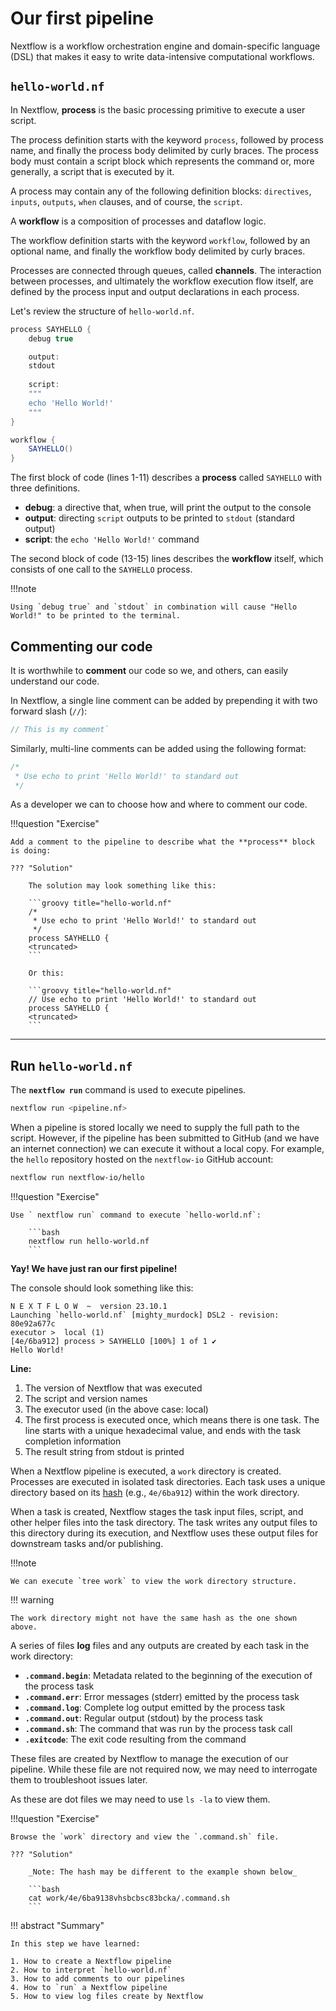 # Our first pipeline

Nextflow is a workflow orchestration engine and domain-specific language (DSL) that makes it easy to write data-intensive computational workflows.

## `hello-world.nf`

In Nextflow, **process** is the basic processing primitive to execute a user script.

The process definition starts with the keyword `process`, followed by process name, and finally the process body delimited by curly braces. The process body must contain a script block which represents the command or, more generally, a script that is executed by it.

A process may contain any of the following definition blocks: `directives`, `inputs`, `outputs`, `when` clauses, and of course, the `script`.

A **workflow** is a composition of processes and dataflow logic.

The workflow definition starts with the keyword `workflow`, followed by an optional name, and finally the workflow body delimited by curly braces.

Processes are connected through queues, called **channels**. The interaction between processes, and ultimately the workflow execution flow itself, are defined by the process input and output declarations in each process.

Let's review the structure of  `hello-world.nf`.

```groovy title="hello-world.nf" linenums="1"
process SAYHELLO {
    debug true

    output: 
    stdout
    
    script:
    """
    echo 'Hello World!'
    """
}

workflow {
    SAYHELLO()
}
```

The first block of code (lines 1-11) describes a **process** called `SAYHELLO` with three definitions.

- **debug**: a directive that, when true, will print the output to the console
- **output**: directing `script` outputs to be printed to `stdout` (standard output)
- **script**: the `echo 'Hello World!'` command

The second block of code (13-15) lines describes the **workflow** itself, which consists of one call to the `SAYHELLO` process.

!!!note

    Using `debug true` and `stdout` in combination will cause "Hello World!" to be printed to the terminal.

## Commenting our code

It is worthwhile to **comment** our code so we, and others, can easily understand our code.

In Nextflow, a single line comment can be added by prepending it with two forward slash (`//`):

```groovy
// This is my comment` 
```

Similarly, multi-line comments can be added using the following format:

```groovy
/*
 * Use echo to print 'Hello World!' to standard out
 */
```

As a developer we can to choose how and where to comment our code.

!!!question "Exercise"

    Add a comment to the pipeline to describe what the **process** block is doing:

    ??? "Solution"

        The solution may look something like this:

        ```groovy title="hello-world.nf"
        /*
         * Use echo to print 'Hello World!' to standard out
         */
        process SAYHELLO {
        <truncated>
        ```

        Or this:

        ```groovy title="hello-world.nf"
        // Use echo to print 'Hello World!' to standard out
        process SAYHELLO {
        <truncated>
        ```

---

## Run `hello-world.nf`

The **`nextflow run`** command is used to execute pipelines.

```bash
nextflow run <pipeline.nf>
```

When a pipeline is stored locally we need to supply the full path to the script. However, if the pipeline has been submitted to GitHub (and we have an internet connection) we can execute it without a local copy. For example, the `hello` repository hosted on the `nextflow-io` GitHub account:

```bash
nextflow run nextflow-io/hello
```

!!!question "Exercise"

    Use ` nextflow run` command to execute `hello-world.nf`:

        ```bash
        nextflow run hello-world.nf
        ```

**Yay! We have just ran our first pipeline!**

The console should look something like this:

```console linenums="1"
N E X T F L O W  ~  version 23.10.1
Launching `hello-world.nf` [mighty_murdock] DSL2 - revision: 80e92a677c
executor >  local (1)
[4e/6ba912] process > SAYHELLO [100%] 1 of 1 ✔
Hello World!
```

**Line:**

1. The version of Nextflow that was executed 
2. The script and version names
3. The executor used (in the above case: local)
4. The first process is executed once, which means there is one task. The line starts with a unique hexadecimal value, and ends with the task completion information
5. The result string from stdout is printed

When a Nextflow pipeline is executed, a `work` directory is created. Processes are executed in isolated task directories. Each task uses a unique directory based on its [hash](https://www.nextflow.io/docs/latest/cache-and-resume.html#task-hash) (e.g., `4e/6ba912`) within the work directory.

When a task is created, Nextflow stages the task input files, script, and other helper files into the task directory. The task writes any output files to this directory during its execution, and Nextflow uses these output files for downstream tasks and/or publishing.

!!!note

    We can execute `tree work` to view the work directory structure.

!!! warning

    The work directory might not have the same hash as the one shown above.

A series of files **log** files and any outputs are created by each task in the work directory:

-   **`.command.begin`**: Metadata related to the beginning of the execution of the process task
-   **`.command.err`**: Error messages (stderr) emitted by the process task
-   **`.command.log`**: Complete log output emitted by the process task
-   **`.command.out`**: Regular output (stdout) by the process task
-   **`.command.sh`**: The command that was run by the process task call
-   **`.exitcode`**: The exit code resulting from the command

These files are created by Nextflow to manage the execution of our pipeline. While these file are not required now, we may need to interrogate them to troubleshoot issues later.

As these are dot files we may need to use `ls -la` to view them.

!!!question "Exercise"

    Browse the `work` directory and view the `.command.sh` file.

    ??? "Solution"

        _Note: The hash may be different to the example shown below_

        ```bash
        cat work/4e/6ba9138vhsbcbsc83bcka/.command.sh
        ```

!!! abstract "Summary"

    In this step we have learned:  

    1. How to create a Nextflow pipeline
    2. How to interpret `hello-world.nf`
    3. How to add comments to our pipelines 
    4. How to `run` a Nextflow pipeline
    5. How to view log files create by Nextflow
